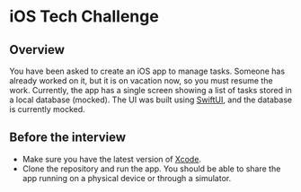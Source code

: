 # iOS Tech Challenge

## Overview

You have been asked to create an iOS app to manage tasks. Someone has already worked on it, but it is on vacation now, so you must resume the work. Currently, the app has a single screen showing a list of tasks stored in a local database (mocked). The UI was built using [SwiftUI](https://developer.apple.com/xcode/swiftui/), and the database is currently mocked.

## Before the interview

- Make sure you have the latest version of [Xcode](https://developer.apple.com/xcode/).
- Clone the repository and run the app. You should be able to share the app running on a physical device or through a simulator.

